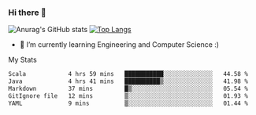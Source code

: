 ### Hi there 👋

![Anurag's GitHub stats](https://github-readme-stats.vercel.app/api?username=MatteoIorio11&show_icons=true&theme=dark) 
[![Top Langs](https://github-readme-stats.vercel.app/api/top-langs/?username=MatteoIorio11&theme=dark)](https://github.com/MatteoIorio11/github-readme-stats)

- 🌱 I’m currently learning Engineering and Computer Science :)

<!--
**MatteoIorio11/MatteoIorio11** is a ✨ _special_ ✨ repository because its `README.md` (this file) appears on your GitHub profile.

Here are some ideas to get you started:

- 🔭 I’m currently working on ...
- 🌱 I’m currently learning ...
- 👯 I’m looking to collaborate on ...
- 🤔 I’m looking for help with ...
- 💬 Ask me about ...
- 📫 How to reach me: ...
- 😄 Pronouns: ...
- ⚡ Fun fact: ...
-->
My Stats
<!--START_SECTION:waka-->

```txt
Scala            4 hrs 59 mins   ███████████░░░░░░░░░░░░░░   44.58 %
Java             4 hrs 41 mins   ██████████▒░░░░░░░░░░░░░░   41.98 %
Markdown         37 mins         █▒░░░░░░░░░░░░░░░░░░░░░░░   05.54 %
GitIgnore file   12 mins         ▒░░░░░░░░░░░░░░░░░░░░░░░░   01.93 %
YAML             9 mins          ▒░░░░░░░░░░░░░░░░░░░░░░░░   01.44 %
```

<!--END_SECTION:waka-->
